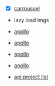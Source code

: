 - [x] [carroussel](https://code.sololearn.com/Wr8nSyZlk7Um/?ref=app#html)
- lazy load imgs

- [apollo](https://github.com/nuxt-community/apollo-module)
- [apollo](https://github.com/nuxt/nuxt.js/blob/dev/examples/vue-apollo/nuxt.config.js)
- [apollo](https://apollo.vuejs.org/guide/apollo/)
- [apollo](https://www.codegram.com/blog/nuxt-typescript-apollo-a-bumpy-road/)

- [api project list](https://vercel.com/docs/serverless-functions/introduction)